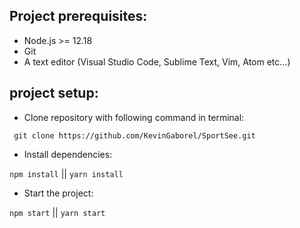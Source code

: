 ## Project prerequisites:

- Node.js >= 12.18
- Git
- A text editor (Visual Studio Code, Sublime Text, Vim, Atom etc...)

## project setup:

- Clone repository with following command in terminal:

` git clone https://github.com/KevinGaborel/SportSee.git`

- Install dependencies:

`npm install` || `yarn install`

- Start the project:

`npm start` || `yarn start`
